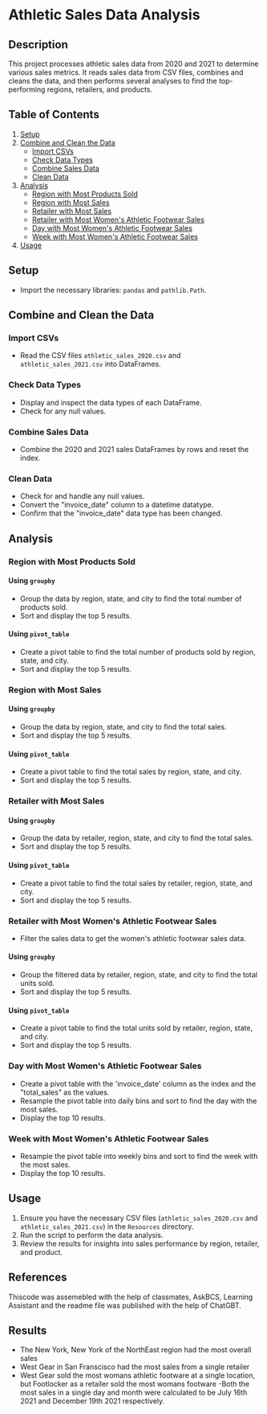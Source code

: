 # Athletic Sales Data Analysis

## Description

This project processes athletic sales data from 2020 and 2021 to determine various sales metrics. It reads sales data from CSV files, combines and cleans the data, and then performs several analyses to find the top-performing regions, retailers, and products.

## Table of Contents

1. [Setup](#setup)
2. [Combine and Clean the Data](#combine-and-clean-the-data)
    - [Import CSVs](#import-csvs)
    - [Check Data Types](#check-data-types)
    - [Combine Sales Data](#combine-sales-data)
    - [Clean Data](#clean-data)
3. [Analysis](#analysis)
    - [Region with Most Products Sold](#region-with-most-products-sold)
    - [Region with Most Sales](#region-with-most-sales)
    - [Retailer with Most Sales](#retailer-with-most-sales)
    - [Retailer with Most Women's Athletic Footwear Sales](#retailer-with-most-womens-athletic-footwear-sales)
    - [Day with Most Women's Athletic Footwear Sales](#day-with-most-womens-athletic-footwear-sales)
    - [Week with Most Women's Athletic Footwear Sales](#week-with-most-womens-athletic-footwear-sales)
4. [Usage](#usage)

## Setup

- Import the necessary libraries: `pandas` and `pathlib.Path`.

## Combine and Clean the Data

### Import CSVs

- Read the CSV files `athletic_sales_2020.csv` and `athletic_sales_2021.csv` into DataFrames.

### Check Data Types

- Display and inspect the data types of each DataFrame.
- Check for any null values.

### Combine Sales Data

- Combine the 2020 and 2021 sales DataFrames by rows and reset the index.

### Clean Data

- Check for and handle any null values.
- Convert the "invoice_date" column to a datetime datatype.
- Confirm that the "invoice_date" data type has been changed.

## Analysis

### Region with Most Products Sold

#### Using `groupby`

- Group the data by region, state, and city to find the total number of products sold.
- Sort and display the top 5 results.

#### Using `pivot_table`

- Create a pivot table to find the total number of products sold by region, state, and city.
- Sort and display the top 5 results.

### Region with Most Sales

#### Using `groupby`

- Group the data by region, state, and city to find the total sales.
- Sort and display the top 5 results.

#### Using `pivot_table`

- Create a pivot table to find the total sales by region, state, and city.
- Sort and display the top 5 results.

### Retailer with Most Sales

#### Using `groupby`

- Group the data by retailer, region, state, and city to find the total sales.
- Sort and display the top 5 results.

#### Using `pivot_table`

- Create a pivot table to find the total sales by retailer, region, state, and city.
- Sort and display the top 5 results.

### Retailer with Most Women's Athletic Footwear Sales

- Filter the sales data to get the women's athletic footwear sales data.

#### Using `groupby`

- Group the filtered data by retailer, region, state, and city to find the total units sold.
- Sort and display the top 5 results.

#### Using `pivot_table`

- Create a pivot table to find the total units sold by retailer, region, state, and city.
- Sort and display the top 5 results.

### Day with Most Women's Athletic Footwear Sales

- Create a pivot table with the 'invoice_date' column as the index and the "total_sales" as the values.
- Resample the pivot table into daily bins and sort to find the day with the most sales.
- Display the top 10 results.

### Week with Most Women's Athletic Footwear Sales

- Resample the pivot table into weekly bins and sort to find the week with the most sales.
- Display the top 10 results.

## Usage

1. Ensure you have the necessary CSV files (`athletic_sales_2020.csv` and `athletic_sales_2021.csv`) in the `Resources` directory.
2. Run the script to perform the data analysis.
3. Review the results for insights into sales performance by region, retailer, and product.

## References
Thiscode was assemebled with the help of classmates, AskBCS, Learning Assistant and the readme file was published with the help of ChatGBT.

## Results
- The New York, New York of the NorthEast region had the most overall sales
- West Gear in San Franscisco had the most sales from a single retailer
- West Gear sold the most womans athletic footware at a single location, but Footlocker as a retailer sold the most womans footware
-Both the most sales in a single day and month were calculated to be July 16th 2021 and December 19th 2021 respectively. 



